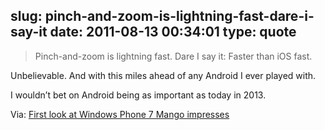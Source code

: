 slug: pinch-and-zoom-is-lightning-fast-dare-i-say-it
date: 2011-08-13 00:34:01
type: quote
---

> Pinch-and-zoom is lightning fast. Dare I say it: Faster than iOS fast.

Unbelievable. And with this miles ahead of any Android I ever played with.

 I wouldn’t bet on Android being as important as today in 2013.

 Via: [First look at Windows Phone 7 Mango impresses](http://gigaom.com/mobile/windows-phone-7-mango-preview/)
